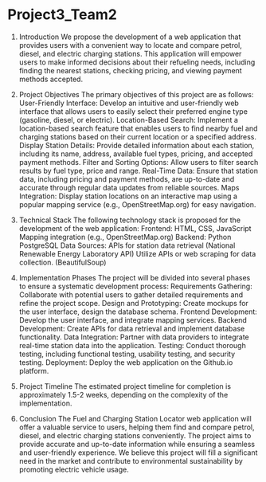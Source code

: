 # Project3_Team2
1. Introduction
We propose the development of a web application that provides users with a convenient way to locate and compare petrol, diesel, and electric charging stations. This application will empower users to make informed decisions about their refueling needs, including finding the nearest stations, checking pricing, and viewing payment methods accepted.


2. Project Objectives
The primary objectives of this project are as follows:
User-Friendly Interface: Develop an intuitive and user-friendly web interface that allows users to easily select their preferred engine type (gasoline, diesel, or electric).
Location-Based Search: Implement a location-based search feature that enables users to find nearby fuel and charging stations based on their current location or a specified address.
Display Station Details: Provide detailed information about each station, including its name, address, available fuel types, pricing, and accepted payment methods.
Filter and Sorting Options: Allow users to filter search results by fuel type, price and range.
Real-Time Data: Ensure that station data, including pricing and payment methods, are up-to-date and accurate through regular data updates from reliable sources.
Maps Integration: Display station locations on an interactive map using a popular mapping service (e.g., OpenStreetMap.org) for easy navigation.


3. Technical Stack
The following technology stack is proposed for the development of the web application:
Frontend:
HTML, CSS, JavaScript
Mapping integration (e.g., OpenStreetMap.org)
Backend:
Python
PostgreSQL 
Data Sources:
APIs for station data retrieval (National Renewable Energy Laboratory API)
Utilize APIs or web scraping for data collection. (BeautifulSoup)


4. Implementation Phases
The project will be divided into several phases to ensure a systematic development process:
Requirements Gathering: Collaborate with potential users to gather detailed requirements and refine the project scope.
Design and Prototyping: Create mockups for the user interface, design the database schema.
Frontend Development: Develop the user interface, and integrate mapping services.
Backend Development: Create APIs for data retrieval  and implement database functionality.
Data Integration: Partner with data providers to integrate real-time station data into the application.
Testing: Conduct thorough testing, including functional testing, usability testing, and security testing.
Deployment: Deploy the web application on the Github.io platform.


5. Project Timeline
The estimated project timeline for completion is approximately 1.5-2 weeks, depending on the complexity of the implementation.


6. Conclusion
The Fuel and Charging Station Locator web application will offer a valuable service to users, helping them find and compare petrol, diesel, and electric charging stations conveniently. The project aims to provide accurate and up-to-date information while ensuring a seamless and user-friendly experience. We believe this project will fill a significant need in the market and contribute to environmental sustainability by promoting electric vehicle usage.
